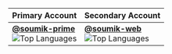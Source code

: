 | Primary Account | Secondary Account |
|-----------------|-------------------|
| **[@soumik-prime](https://github.com/soumik-prime)**<br>![Top Languages](https://github-readme-stats.vercel.app/api/top-langs/?username=soumik-prime&layout=compact&hide_title=true&hide_border=true&theme=radical) | **[@soumik-web](https://github.com/soumik-web)**<br>![Top Languages](https://github-readme-stats.vercel.app/api/top-langs/?username=soumik-web&layout=compact&hide_title=true&hide_border=true&theme=radical) |
